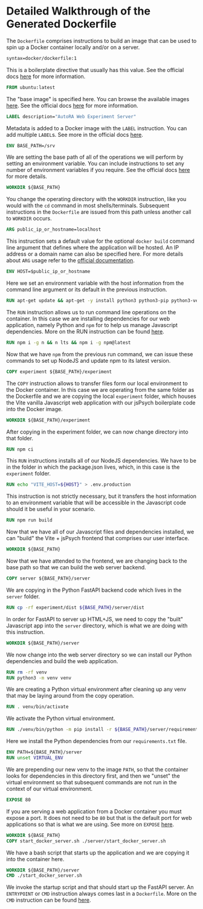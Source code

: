 # Detailed Walkthrough of the Generated Dockerfile

The `Dockerfile` comprises instructions to build an image that can be used to spin up a Docker container locally and/or on a server.

```Dockerfile
syntax=docker/dockerfile:1
```
This is a boilerplate directive that usually has this value. See the official docs [here](https://docs.docker.com/reference/dockerfile/#syntax) for more information.

```Dockerfile
FROM ubuntu:latest
```
The "base image" is specified here. You can browse the available images [here](https://hub.docker.com/search?q=&type=image&image_filter=official&_gl=1*1732611*_ga*MTU0MTYzMTMwNi4xNzIyNjI3ODMz*_ga_XJWPQMJYHQ*MTcyMjYyNzgzMy4xLjEuMTcyMjYyODU1My42MC4wLjA.). See the official docs [here](https://docs.docker.com/reference/dockerfile/#from) for more information.

```Dockerfile
LABEL description="AutoRA Web Experiment Server"
```
Metadata is added to a Docker image with the `LABEL` instruction. You can add multiple `LABEL`s. See more in the official docs [here](https://docs.docker.com/reference/dockerfile/#label).

```Dockerfile
ENV BASE_PATH=/srv
```
We are setting the base path of all of the operations we will perform by setting an environment variable. You can include instructions to set any number of environment variables if you require. See the official docs [here](https://docs.docker.com/reference/dockerfile/#env) for more details.

```Dockerfile
WORKDIR ${BASE_PATH}
```
You change the operating directory with the `WORKDIR` instruction, like you would with the `cd` command in most shells/terminals. Subsequent instructions in the `Dockerfile` are issued from this path unless another call to `WORKDIR` occurs.

```Dockerfile
ARG public_ip_or_hostname=localhost
```
This instruction sets a default value for the optional `docker build` command line argument that defines where the application will be hosted. An IP address or a domain name can also be specified here. For more details about `ARG` usage refer to the [official documentation](https://docs.docker.com/reference/dockerfile/#arg).

```Dockerfile
ENV HOST=$public_ip_or_hostname
```
Here we set an environment variable with the host information from the command line argument or its default in the previous instruction.

```Dockerfile
RUN apt-get update && apt-get -y install python3 python3-pip python3-venv npm curl
```
The `RUN` instruction allows us to run command line operations on the container. In this case we are installing dependencies for our web application, namely Python and `npm` for to help us manage Javascript dependencies. More on the RUN instruction can be found [here](https://docs.docker.com/reference/dockerfile/#run).

```Dockerfile
RUN npm i -g n && n lts && npm i -g npm@latest
```
Now that we have `npm` from the previous run command, we can issue these commands to set up NodeJS and update npm to its latest version.

```Dockerfile
COPY experiment ${BASE_PATH}/experiment
```
The `COPY` instruction allows to transfer files form our local environment to the Docker container. In this case we are operating from the same folder as the Dockerfile and we are copying the local `experiment` folder, which houses the Vite vanilla Javascript web application with our jsPsych boilerplate code into the Docker image.

```Dockerfile
WORKDIR ${BASE_PATH}/experiment
```
After copying in the experiment folder, we can now change directory into that folder.

```Dockerfile
RUN npm ci
```
This `RUN` instructions installs all of our NodeJS dependencies. We have to be in the folder in which the package.json lives, which, in this case is the `experiment` folder.

```Dockerfile
RUN echo "VITE_HOST=${HOST}" > .env.production
```
This instruction is not strictly necessary, but it transfers the host information to an environment variable that will be accessible in the Javascript code should it be useful in your scenario.

```Dockerfile
RUN npm run build
```
Now that we have all of our Javascript files and dependencies installed, we can "build" the Vite + jsPsych frontend that comprises our user interface.

```Dockerfile
WORKDIR ${BASE_PATH}
```
Now that we have attended to the frontend, we are changing back to the base path so that we can build the web server backend.

```Dockerfile
COPY server ${BASE_PATH}/server
```
We are copying in the Python FastAPI backend code which lives in the `server` folder.

```Dockerfile
RUN cp -rf experiment/dist ${BASE_PATH}/server/dist
```
In order for FastAPI to server up HTML+JS, we need to copy the "built" Javascript app into the `server` directory, which is what we are doing with this instruction.

```Dockerfile
WORKDIR ${BASE_PATH}/server
```
We now change into the web server directory so we can install our Python dependencies and build the web application.

```Dockerfile
RUN rm -rf venv
RUN python3 -m venv venv
```
We are creating a Python virtual environment after cleaning up any venv that may be laying around from the copy operation.

```Dockerfile
RUN . venv/bin/activate
```
We activate the Python virtual environment.

```Dockerfile
RUN ./venv/bin/python -m pip install -r ${BASE_PATH}/server/requirements.txt
```
Here we install the Python dependencies from our `requirements.txt` file.

```Dockerfile
ENV PATH=${BASE_PATH}/server
RUN unset VIRTUAL_ENV
```
We are prepending our new venv to the image `PATH`, so that the container looks for dependencies in this directory first, and then we "unset" the virtual environment so that subsequent commands are not run in the context of our virtual environment.

```Dockerfile
EXPOSE 80
```
If you are serving a web application from a Docker container you must expose a port. It does not need to be `80` but that is the default port for web applications so that is what we are using. See more on `EXPOSE` [here](https://docs.docker.com/reference/dockerfile/#expose).

```Dockerfile
WORKDIR ${BASE_PATH}
COPY start_docker_server.sh ./server/start_docker_server.sh
```
We have a bash script that starts up the application and we are copying it into the container here.

```Dockerfile
WORKDIR ${BASE_PATH}/server
CMD ./start_docker_server.sh
```
We invoke the startup script and that should start up the FastAPI server. An `ENTRYPOINT` or `CMD` instruction always comes last in a `Dockerfile`. More on the `CMD` instruction can be found [here](https://docs.docker.com/reference/dockerfile/#cmd).